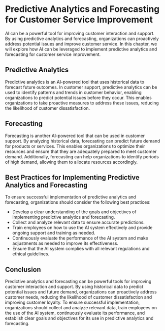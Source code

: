 Predictive Analytics and Forecasting for Customer Service Improvement
=====================================================================================================================================

AI can be a powerful tool for improving customer interaction and support. By using predictive analytics and forecasting, organizations can proactively address potential issues and improve customer service. In this chapter, we will explore how AI can be leveraged to implement predictive analytics and forecasting for customer service improvement.

Predictive Analytics
--------------------

Predictive analytics is an AI-powered tool that uses historical data to forecast future outcomes. In customer support, predictive analytics can be used to identify patterns and trends in customer behavior, enabling organizations to predict potential issues before they occur. This enables organizations to take proactive measures to address these issues, reducing the likelihood of customer dissatisfaction.

Forecasting
-----------

Forecasting is another AI-powered tool that can be used in customer support. By analyzing historical data, forecasting can predict future demand for products or services. This enables organizations to optimize their resources and ensure that they are adequately prepared to meet customer demand. Additionally, forecasting can help organizations to identify periods of high demand, allowing them to allocate resources accordingly.

Best Practices for Implementing Predictive Analytics and Forecasting
--------------------------------------------------------------------

To ensure successful implementation of predictive analytics and forecasting, organizations should consider the following best practices:

* Develop a clear understanding of the goals and objectives of implementing predictive analytics and forecasting.
* Collect and analyze relevant data to ensure accurate predictions.
* Train employees on how to use the AI system effectively and provide ongoing support and training as needed.
* Continuously evaluate the performance of the AI system and make adjustments as needed to improve its effectiveness.
* Ensure that the AI system complies with all relevant regulations and ethical guidelines.

Conclusion
----------

Predictive analytics and forecasting can be powerful tools for improving customer interaction and support. By using historical data to predict potential issues and future demand, organizations can proactively address customer needs, reducing the likelihood of customer dissatisfaction and improving customer loyalty. To ensure successful implementation, organizations should collect and analyze relevant data, train employees on the use of the AI system, continuously evaluate its performance, and establish clear goals and objectives for its use in predictive analytics and forecasting.
